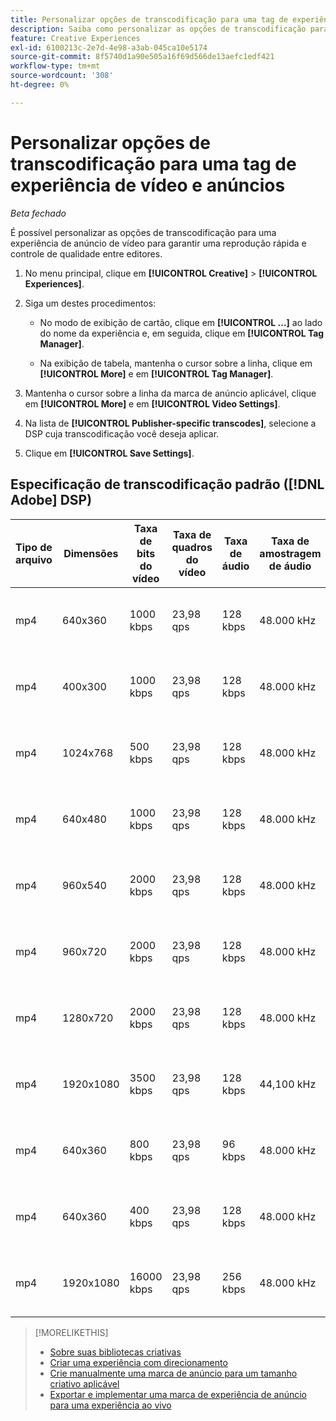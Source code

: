 ```yaml
---
title: Personalizar opções de transcodificação para uma tag de experiência de vídeo e anúncios
description: Saiba como personalizar as opções de transcodificação para uma tag de anúncio de vídeo.
feature: Creative Experiences
exl-id: 6100213c-2e7d-4e98-a3ab-045ca10e5174
source-git-commit: 8f5740d1a90e505a16f69d566de13aefc1edf421
workflow-type: tm+mt
source-wordcount: '308'
ht-degree: 0%

---
```


# Personalizar opções de transcodificação para uma tag de experiência de vídeo e anúncios

*Beta fechado*

É possível personalizar as opções de transcodificação para uma experiência de anúncio de vídeo para garantir uma reprodução rápida e controle de qualidade entre editores.

1. No menu principal, clique em **[!UICONTROL Creative]** > **[!UICONTROL Experiences]**.

1. Siga um destes procedimentos:

   * No modo de exibição de cartão, clique em **[!UICONTROL ...]** ao lado do nome da experiência e, em seguida, clique em **[!UICONTROL Tag Manager]**.

   * Na exibição de tabela, mantenha o cursor sobre a linha, clique em **[!UICONTROL More]** e em **[!UICONTROL Tag Manager]**.

1. Mantenha o cursor sobre a linha da marca de anúncio aplicável, clique em **[!UICONTROL More]** e em **[!UICONTROL Video Settings]**.

1. Na lista de **[!UICONTROL Publisher-specific transcodes]**, selecione a DSP cuja transcodificação você deseja aplicar.

1. Clique em **[!UICONTROL Save Settings]**.

## Especificação de transcodificação padrão ([!DNL Adobe] DSP)

| Tipo de arquivo | Dimensões | Taxa de bits do vídeo | Taxa de quadros do vídeo | Taxa de áudio | Taxa de amostragem de áudio | Nível de áudio |
|---|---|---|---|---|---|---|
| mp4 | 640x360 | 1000 kbps | 23,98 qps | 128 kbps | 48.000 kHz | 24 LKFS (+/- 2,0 dB) |
| mp4 | 400x300 | 1000 kbps | 23,98 qps | 128 kbps | 48.000 kHz | 24 LKFS (+/- 2,0 dB) |
| mp4 | 1024x768 | 500 kbps | 23,98 qps | 128 kbps | 48.000 kHz | 24 LKFS (+/- 2,0 dB) |
| mp4 | 640x480 | 1000 kbps | 23,98 qps | 128 kbps | 48.000 kHz | 24 LKFS (+/- 2,0 dB) |
| mp4 | 960x540 | 2000 kbps | 23,98 qps | 128 kbps | 48.000 kHz | 24 LKFS (+/- 2,0 dB) |
| mp4 | 960x720 | 2000 kbps | 23,98 qps | 128 kbps | 48.000 kHz | 24 LKFS (+/- 2,0 dB) |
| mp4 | 1280x720 | 2000 kbps | 23,98 qps | 128 kbps | 48.000 kHz | 24 LKFS (+/- 2,0 dB) |
| mp4 | 1920x1080 | 3500 kbps | 23,98 qps | 128 kbps | 44,100 kHz | 24 LKFS (+/- 2,0 dB) |
| mp4 | 640x360 | 800 kbps | 23,98 qps | 96 kbps | 48.000 kHz | 24 LKFS (+/- 2,0 dB) |
| mp4 | 640x360 | 400 kbps | 23,98 qps | 128 kbps | 48.000 kHz | 24 LKFS (+/- 2,0 dB) |
| mp4 | 1920x1080 | 16000 kbps | 23,98 qps | 256 kbps | 48.000 kHz | 24 LKFS (+/- 2,0 dB) |

>[!MORELIKETHIS]
>
>* [Sobre suas bibliotecas criativas](/help/creative/creative-libraries/creative-libraries-about.md)
>* [Criar uma experiência com direcionamento](/help/creative/experiences/experience-create-targeting.md)
>* [Crie manualmente uma marca de anúncio para um tamanho criativo aplicável](experience-tag-create-manually.md)
>* [Exportar e implementar uma marca de experiência de anúncio para uma experiência ao vivo](experience-tag-export.md)

